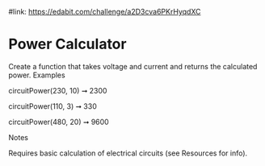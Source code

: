 #link: https://edabit.com/challenge/a2D3cva6PKrHyqdXC

# Power Calculator

Create a function that takes voltage and current and returns the calculated power.
Examples

circuitPower(230, 10) ➞ 2300

circuitPower(110, 3) ➞ 330

circuitPower(480, 20) ➞ 9600

Notes

Requires basic calculation of electrical circuits (see Resources for info).
